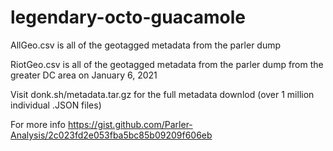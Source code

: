 # legendary-octo-guacamole

AllGeo.csv is all of the geotagged metadata from the parler dump

RiotGeo.csv is all of the geotagged metadata from the parler dump from the greater DC area on January 6, 2021

Visit donk.sh/metadata.tar.gz for the full metadata downlod (over 1 million individual .JSON files)

For more info
https://gist.github.com/Parler-Analysis/2c023fd2e053fba5bc85b09209f606eb
